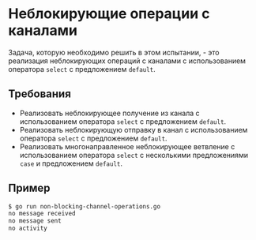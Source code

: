 # Неблокирующие операции с каналами

Задача, которую необходимо решить в этом испытании, - это реализация неблокирующих операций с каналами с использованием оператора `select` с предложением `default`.

## Требования

- Реализовать неблокирующее получение из канала с использованием оператора `select` с предложением `default`.
- Реализовать неблокирующую отправку в канал с использованием оператора `select` с предложением `default`.
- Реализовать многонаправленное неблокирующее ветвление с использованием оператора `select` с несколькими предложениями `case` и предложением `default`.

## Пример

```sh
$ go run non-blocking-channel-operations.go
no message received
no message sent
no activity
```
